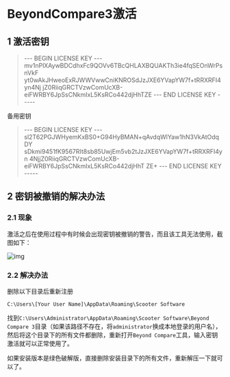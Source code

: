 # BeyondCompare3激活

## 1 激活密钥

> --- BEGIN LICENSE KEY ---
> mv1nPlXAywBDCdhxFc9QOVv6TBcQHLAXBQUAKTh3ie4fqSEOnWrPsnVkF
> yt0wAkJHweoExRJWWVwwCniKNROSdJzJXE6YVapYW7f+tRRXRFI4yn4Nj
> jZ0RiiqGRCTVzwComUcXB-eiFWRBY6JpSsCNkmIxL5KsRCo442djHhTZE
> --- END LICENSE KEY -----

备用密钥

> --- BEGIN LICENSE KEY ---
> sl2T62PGJWHyemKxBS0+G94HyBMAN+qAvdqWlYaw1hN3VkAtOdqDY
> sDkmi9451fK9567RIt8sb85UwjEm5vb2tJzJXE6YVapYW7f+tRRXRFI4yn
> 4NjjZ0RiiqGRCTVzwComUcXB-eiFWRBY6JpSsCNkmIxL5KsRCo442djHhT
> ZE+
> --- END LICENSE KEY -----

## 2 密钥被撤销的解决办法

### 2.1 现象

激活之后在使用过程中有时候会出现密钥被撤销的警告，而且该工具无法使用，截图如下：

![img](https://i-blog.csdnimg.cn/blog_migrate/ef0f46ea7df13d4a6b3fbd534943c23a.webp?x-image-process=image/format,png)

### 2.2 解决办法

删除以下目录后重新注册

```
C:\Users\[Your User Name]\AppData\Roaming\Scooter Software
```

找到`C:\Users\Administrator\AppData\Roaming\Scooter Software\Beyond Compare 3`目录（如果该路径不存在，将`administrator`换成本地登录的用户名），然后将这个目录下的所有文件都删除，重新打开`Beyond Compare`工具，输入密钥激活就可以正常使用了。

如果安装版本是绿色破解版，直接删除安装目录下的所有文件，重新解压一下就可以了。